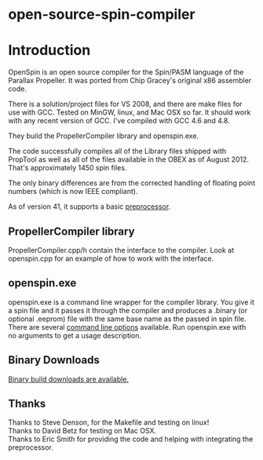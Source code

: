 # open-source-spin-compiler
# Introduction #
OpenSpin is an open source compiler for the Spin/PASM language of the Parallax Propeller. It was ported from Chip Gracey's original x86 assembler code.

There is a solution/project files for VS 2008, and there are make files for use with GCC. Tested on MinGW, linux, and Mac OSX so far. It should work with any recent version of GCC. I've compiled with GCC 4.6 and 4.8.

They build the PropellerCompiler library and openspin.exe.

The code successfully compiles all of the Library files shipped with PropTool as well as all of the files available in the OBEX as of August 2012. That's approximately 1450 spin files.

The only binary differences are from the corrected handling of floating point numbers (which is now IEEE compliant).

As of version 41, it supports a basic [preprocessor](https://github.com/BackupGGCode/open-source-spin-compiler/blob/wiki/Preprocessor.md).

## PropellerCompiler library ##
PropellerCompiler.cpp/h contain the interface to the compiler. Look at openspin.cpp for an example of how to work with the interface.

## openspin.exe ##
openspin.exe is a command line wrapper for the compiler library. You give it a spin file and it passes it through the compiler and produces a .binary (or optional .eeprom) file with the same base name as the passed in spin file. There are several [command line options](https://github.com/BackupGGCode/open-source-spin-compiler/blob/wiki/CommandLine.md) available. Run openspin.exe with no arguments to get a usage description.

## Binary Downloads ##
[Binary build downloads are available.](https://github.com/BackupGGCode/open-source-spin-compiler/blob/wiki/Downloads.md)

## Thanks ##
Thanks to Steve Denson, for the Makefile and testing on linux!<br>
Thanks to David Betz for testing on Mac OSX.<br>
Thanks to Eric Smith for providing the code and helping with integrating the preprocessor.<br>
